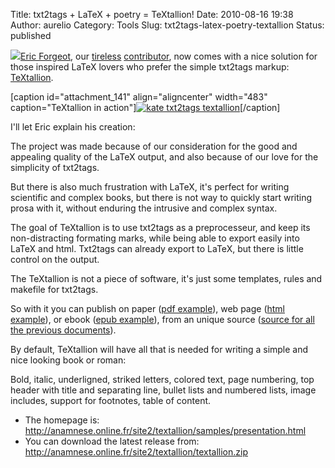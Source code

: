 Title: txt2tags + LaTeX + poetry = TeXtallion!
Date: 2010-08-16 19:38
Author: aurelio
Category: Tools
Slug: txt2tags-latex-poetry-textallion
Status: published

![](http://txt2tags.org/team/img/eric.jpg)[Eric
Forgeot](http://anamnese.online.fr/site2/index.php?page=txt2tags), our
[tireless](http://txt2tags.wordpress.com/2010/03/03/txt2tags-on-facebook/)
[contributor](http://txt2tags.wordpress.com/2009/09/17/txt2tags-in-geany-editor/),
now comes with a nice solution for those inspired LaTeX lovers who
prefer the simple txt2tags markup:
[TeXtallion](http://anamnese.online.fr/site2/textallion/samples/presentation.html).

[caption id="attachment\_141" align="aligncenter" width="483"
caption="TeXtallion in
action"][![](http://txt2tags.files.wordpress.com/2010/08/kate_txt2tags_textallion_part.png "kate txt2tags textallion")](http://anamnese.online.fr/site2/textallion/samples/presentation.html)[/caption]

I'll let Eric explain his creation:

The project was made because of our consideration for the good and
appealing quality of the LaTeX output, and also because of our love for
the simplicity of txt2tags.

But there is also much frustration with LaTeX, it's perfect for writing
scientific and complex books, but there is not way to quickly start
writing prosa with it, without enduring the intrusive and complex
syntax.

The goal of TeXtallion is to use txt2tags as a preprocesseur, and keep
its non-distracting formating marks, while being able to export easily
into LaTeX and html. Txt2tags can already export to LaTeX, but there is
little control on the output.

The TeXtallion is not a piece of software, it's just some templates,
rules and makefile for txt2tags.

So with it you can publish on paper ([pdf
example](http://anamnese.online.fr/site2/textallion/samples/sample_en.pdf)),
web page ([html
example](http://anamnese.online.fr/site2/textallion/samples/sample_en.html)),
or ebook ([epub
example](http://anamnese.online.fr/site2/textallion/samples/sample_en.epub)),
from an unique source ([source for all the previous
documents](http://anamnese.online.fr/site2/textallion/samples/sample_en.html)).

By default, TeXtallion will have all that is needed for writing a simple
and nice looking book or roman:

Bold, italic, underligned, striked letters, colored text, page
numbering, top header with title and separating line, bullet lists and
numbered lists, image includes, support for footnotes, table of content.

-   The homepage is:
    <http://anamnese.online.fr/site2/textallion/samples/presentation.html>
-   You can download the latest release from:
    <http://anamnese.online.fr/site2/textallion/textallion.zip>


